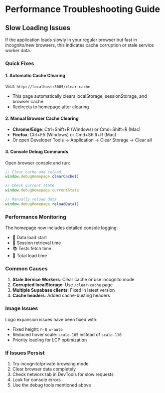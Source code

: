 # Performance Troubleshooting Guide

## Slow Loading Issues

If the application loads slowly in your regular browser but fast in incognito/new browsers, this indicates cache corruption or stale service worker data.

### Quick Fixes

#### 1. **Automatic Cache Clearing**
Visit: `http://localhost:3005/clear-cache`
- This page automatically clears localStorage, sessionStorage, and browser cache
- Redirects to homepage after clearing

#### 2. **Manual Browser Cache Clearing**
- **Chrome/Edge**: Ctrl+Shift+R (Windows) or Cmd+Shift+R (Mac)
- **Firefox**: Ctrl+F5 (Windows) or Cmd+Shift+R (Mac)
- Or open Developer Tools → Application → Clear Storage → Clear all

#### 3. **Console Debug Commands**
Open browser console and run:
```javascript
// Clear cache and reload
window.debugHomepage.clearCache()

// Check current state
window.debugHomepage.currentState

// Manually reload data
window.debugHomepage.reloadData()
```

### Performance Monitoring

The homepage now includes detailed console logging:
- 🚀 Data load start
- 🔐 Session retrieval time
- 📚 Tests fetch time
- 🏁 Total load time

### Common Causes

1. **Stale Service Workers**: Clear cache or use incognito mode
2. **Corrupted localStorage**: Use `/clear-cache` page
3. **Multiple Supabase clients**: Fixed in latest version
4. **Cache headers**: Added cache-busting headers

### Image Issues

Logo expansion issues have been fixed with:
- Fixed height: `h-8 w-auto`
- Reduced hover scale: `scale-105` instead of `scale-110`
- Priority loading for LCP optimization

### If Issues Persist

1. Try incognito/private browsing mode
2. Clear browser data completely
3. Check network tab in DevTools for slow requests
4. Look for console errors
5. Use the debug tools mentioned above